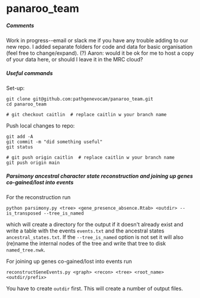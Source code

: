 # panaroo_team

##### Comments

Work in progress--email or slack me if you have any trouble adding to our new repo.
I added separate folders for code and data for basic organisation (feel free to change/expand). 
(?) Aaron: would it be ok for me to host a copy of your data here, or should I leave it in the MRC cloud?

##### Useful commands

Set-up:

    git clone git@github.com:pathgenevocam/panaroo_team.git
    cd panaroo_team
    
    # git checkout caitlin  # replace caitlin w your branch name
    
Push local changes to repo: 

    git add -A
    git commit -m "did something useful"
    git status
    
    # git push origin caitlin  # replace caitlin w your branch name
    git push origin main
##### Parsimony ancestral character state reconstruction and joining up genes co-gained/lost into events
For the reconstruction run

    python parsimony.py <tree> <gene_presence_absence.Rtab> <outdir> --is_transposed --tree_is_named 

which will create a directory for the output if it doesn't already exist and write a table with the events ```events.txt``` and the ancestral states ```ancestral_states.txt```. If the ```--tree_is_named``` option is not set it will also (re)name the internal nodes of the tree and write that tree to disk ```named_tree.nwk```.

For joining up genes co-gained/lost into events run

    reconstructGeneEvents.py <graph> <recon> <tree> <root_name> <outdir/prefix>

You have to create ```outdir``` first. This will create a number of output files. 
